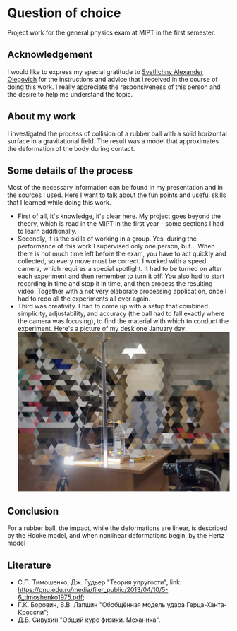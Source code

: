 # Question of choice
Project work for the general physics exam at MIPT in the first semester.

## Acknowledgement
I would like to express my special gratitude to [Svetlichny Alexander Olegovich](https://vk.com/alexandr_svetlichnyy) for the instructions and advice that I received in the course of doing this work. I really appreciate the responsiveness of this person and the desire to help me understand the topic.

## About my work
I investigated the process of collision of a rubber ball with a solid horizontal surface in a gravitational field. The result was a model that approximates the deformation of the body during contact.

## Some details of the process
Most of the necessary information can be found in my presentation and in the sources I used. Here I want to talk about the fun points and useful skills that I learned while doing this work. 
- First of all, it's knowledge, it's clear here. My project goes beyond the theory, which is read in the MIPT in the first year - some sections I had to learn additionally. 
- Secondly, it is the skills of working in a group. Yes, during the performance of this work I supervised only one person, but... When there is not much time left before the exam, you have to act quickly and collected, so every move must be correct. I worked with a speed camera, which requires a special spotlight. It had to be turned on after each experiment and then remember to turn it off. You also had to start recording in time and stop it in time, and then process the resulting video. Together with a not very elaborate processing application, once I had to redo all the experiments all over again.
- Third was creativity. I had to come up with a setup that combined simplicity, adjustability, and accuracy (the ball had to fall exactly where the camera was focusing), to find the material with which to conduct the experiment. Here's a picture of my desk one January day:
![worktable](./imgs/worktable.jpg)

## Conclusion
For a rubber ball, the impact, while the deformations are linear, is described by the Hooke model, and when nonlinear deformations begin, by the Hertz model

## Literature
- С.П. Тимошенко, Дж. Гудьер "Теория упругости", link: https://pnu.edu.ru/media/filer_public/2013/04/10/5-6_timoshenko1975.pdf;
- Г.К. Боровин, В.В. Лапшин "Обобщённая модель удара Герца-Ханта-Кроссли";
- Д.В. Сивухин "Общий курс физики. Механика".

